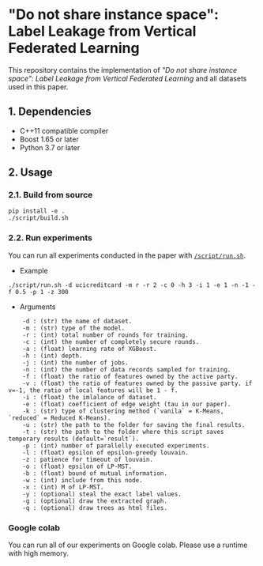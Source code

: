 # "Do not share instance space": Label Leakage from Vertical Federated Learning

This repository contains the implementation of *"Do not share instance space": Label Leakage from Vertical Federated Learning* and all datasets used in this paper.

## 1. Dependencies

- C++11 compatible compiler
- Boost 1.65 or later
- Python 3.7 or later

## 2. Usage

### 2.1. Build from source

```
pip install -e .
./script/build.sh
```

### 2.2. Run experiments

You can run all experiments conducted in the paper with [`/script/run.sh`](./script/run.sh).

- Example

```
./script/run.sh -d ucicreditcard -m r -r 2 -c 0 -h 3 -i 1 -e 1 -n -1 -f 0.5 -p 1 -z 300
```

- Arguments

```
    -d : (str) the name of dataset.
    -m : (str) type of the model.
    -r : (int) total number of rounds for training.
    -c : (int) the number of completely secure rounds.
    -a : (float) learning rate of XGBoost.
    -h : (int) depth.
    -j : (int) the number of jobs.
    -n : (int) the number of data records sampled for training.
    -f : (float) the ratio of features owned by the active party.
    -v : (float) the ratio of features owned by the passive party. if v=-1, the ratio of local features will be 1 - f.
    -i : (float) the imlalance of dataset.
    -e : (float) coefficient of edge weight (tau in our paper).
    -k : (str) type of clustering method (`vanila` = K-Means, `reduced` = Reduced K-Means).
    -u : (str) the path to the folder for saving the final results.
    -t : (str) the path to the folder where this script saves temporary results (default=`result`).
    -p : (int) number of parallelly executed experiments.
    -l : (float) epsilon of epsilon-greedy louvain.
    -z : patience for timeout of louvain.
    -o : (float) epsilon of LP-MST.
    -b : (float) bound of mutual information.
    -w : (int) include from this node.
    -x : (int) M of LP-MST.
    -y : (optional) steal the exact label values.
    -g : (optional) draw the extracted graph.
    -q : (optional) draw trees as html files.
```

### Google colab

You can run all of our experiments on Google colab. Please use a runtime with high memory.